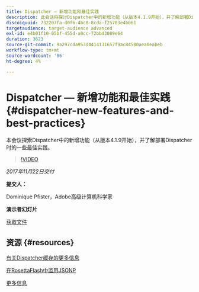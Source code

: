 ```yaml
---
title: Dispatcher — 新增功能和最佳实践
description: 此会话将探讨Dispatcher中的新增功能（从版本4.1.9开始），并了解部署Dispatcher时的一些最佳实践。
discoiquuid: 732207fa-d0f6-4bc8-8cda-f25703e4b061
targetaudience: target-audience advanced
exl-id: e4b01f10-05bf-455d-a0cc-72bbd3009e64
duration: 3623
source-git-commit: 9a297cda953d4414131657f9ac84580aea0eabeb
workflow-type: tm+mt
source-wordcount: '86'
ht-degree: 4%

---
```


# Dispatcher — 新增功能和最佳实践{#dispatcher-new-features-and-best-practices}

本会议探索Dispatcher中的新增功能（从版本4.1.9开始），并了解部署Dispatcher时的一些最佳实践。

>[!VIDEO](https://video.tv.adobe.com/v/20842/?quality=9)

*2017年11月22日交付*

**提交人：**

Dominique Pfister，Adobe高级计算机科学家

**演示者幻灯片**

[获取文件](assets/dispatcher-aemgemsnov2017.pdf)

## 资源 {#resources}

[有关Dispatcher缓存的更多信息](https://github.com/cqsupport/webinar-dispatchercache)

[在RosettaFlash中滥用JSONP](https://miki.it/blog/2014/7/8/abusing-jsonp-with-rosetta-flash/)

[更多信息](https://adobe-consulting-services.github.io/acs-aem-commons/features/dispatcher-ttl/index.html)

<!--
[Get back to the Overview](https://helpx.adobe.com/experience-manager/kt/eseminars/gems/aem-index.html)
-->
